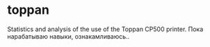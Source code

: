 # toppan
Statistics and analysis of the use of the Toppan CP500 printer.
Пока нарабатываю навыки, ознакамливаюсь..
